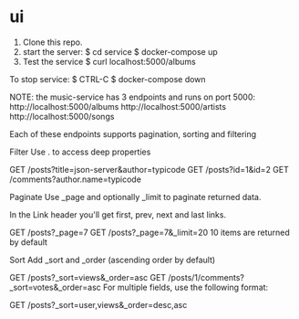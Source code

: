 # ui
1) Clone this repo.
2) start the server:
    $ cd service
    $ docker-compose up
4) Test the service
    $ curl localhost:5000/albums

To stop service:
    $ CTRL-C
    $ docker-compose down

NOTE: the music-service has 3 endpoints and runs on port 5000:
http://localhost:5000/albums
http://localhost:5000/artists
http://localhost:5000/songs

Each of these endpoints supports pagination, sorting and filtering

Filter
Use . to access deep properties

GET /posts?title=json-server&author=typicode
GET /posts?id=1&id=2
GET /comments?author.name=typicode

Paginate
Use _page and optionally _limit to paginate returned data.

In the Link header you'll get first, prev, next and last links.

GET /posts?_page=7
GET /posts?_page=7&_limit=20
10 items are returned by default

Sort
Add _sort and _order (ascending order by default)

GET /posts?_sort=views&_order=asc
GET /posts/1/comments?_sort=votes&_order=asc
For multiple fields, use the following format:

GET /posts?_sort=user,views&_order=desc,asc